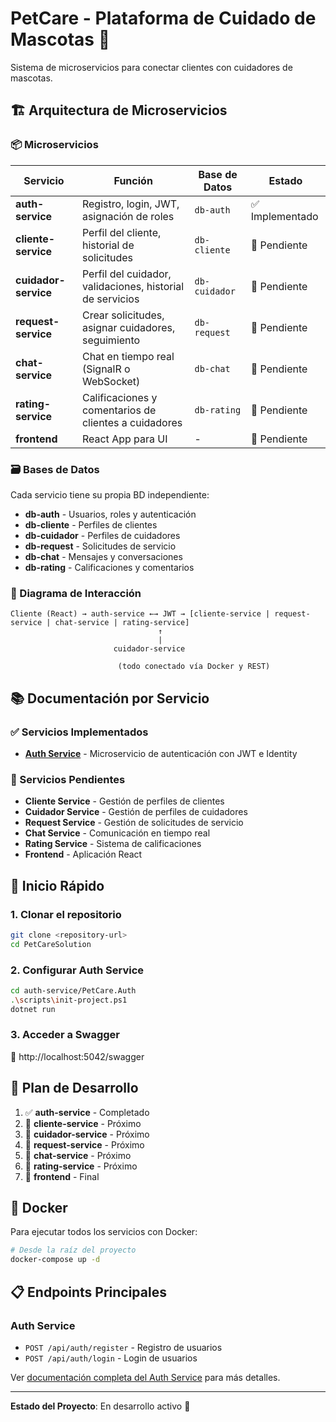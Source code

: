 # PetCare - Plataforma de Cuidado de Mascotas 🐾

Sistema de microservicios para conectar clientes con cuidadores de mascotas.

## 🏗️ Arquitectura de Microservicios

### 📦 Microservicios

| Servicio | Función | Base de Datos | Estado |
|----------|---------|---------------|--------|
| **auth-service** | Registro, login, JWT, asignación de roles | `db-auth` | ✅ Implementado |
| **cliente-service** | Perfil del cliente, historial de solicitudes | `db-cliente` | 🔄 Pendiente |
| **cuidador-service** | Perfil del cuidador, validaciones, historial de servicios | `db-cuidador` | 🔄 Pendiente |
| **request-service** | Crear solicitudes, asignar cuidadores, seguimiento | `db-request` | 🔄 Pendiente |
| **chat-service** | Chat en tiempo real (SignalR o WebSocket) | `db-chat` | 🔄 Pendiente |
| **rating-service** | Calificaciones y comentarios de clientes a cuidadores | `db-rating` | 🔄 Pendiente |
| **frontend** | React App para UI | - | 🔄 Pendiente |

### 🗃️ Bases de Datos

Cada servicio tiene su propia BD independiente:

- **db-auth** - Usuarios, roles y autenticación
- **db-cliente** - Perfiles de clientes
- **db-cuidador** - Perfiles de cuidadores
- **db-request** - Solicitudes de servicio
- **db-chat** - Mensajes y conversaciones
- **db-rating** - Calificaciones y comentarios

### 🧩 Diagrama de Interacción

```
Cliente (React) → auth-service ←→ JWT → [cliente-service | request-service | chat-service | rating-service]
                                 ↑
                                 |
                       cuidador-service

                        (todo conectado vía Docker y REST)
```

## 📚 Documentación por Servicio

### ✅ Servicios Implementados

- **[Auth Service](auth-service/README-Auth.md)** - Microservicio de autenticación con JWT e Identity

### 🔄 Servicios Pendientes

- **Cliente Service** - Gestión de perfiles de clientes
- **Cuidador Service** - Gestión de perfiles de cuidadores
- **Request Service** - Gestión de solicitudes de servicio
- **Chat Service** - Comunicación en tiempo real
- **Rating Service** - Sistema de calificaciones
- **Frontend** - Aplicación React

## 🚀 Inicio Rápido

### 1. Clonar el repositorio
```bash
git clone <repository-url>
cd PetCareSolution
```

### 2. Configurar Auth Service
```bash
cd auth-service/PetCare.Auth
.\scripts\init-project.ps1
dotnet run
```

### 3. Acceder a Swagger
📍 http://localhost:5042/swagger

## 🧭 Plan de Desarrollo

1. ✅ **auth-service** - Completado
2. 🔄 **cliente-service** - Próximo
3. 🔄 **cuidador-service** - Próximo
4. 🔄 **request-service** - Próximo
5. 🔄 **chat-service** - Próximo
6. 🔄 **rating-service** - Próximo
7. 🔄 **frontend** - Final

## 🐳 Docker

Para ejecutar todos los servicios con Docker:

```bash
# Desde la raíz del proyecto
docker-compose up -d
```

## 📋 Endpoints Principales

### Auth Service
- `POST /api/auth/register` - Registro de usuarios
- `POST /api/auth/login` - Login de usuarios

Ver [documentación completa del Auth Service](auth-service/README-Auth.md) para más detalles.

---

**Estado del Proyecto**: En desarrollo activo 🚀